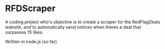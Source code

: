 # RFDScraper
A coding project who's objective is to create a scraper for the RedFlagDeals website, and to automatically send notices when theres a deal that surpasses 15 likes. 

Written in node.js (so far)